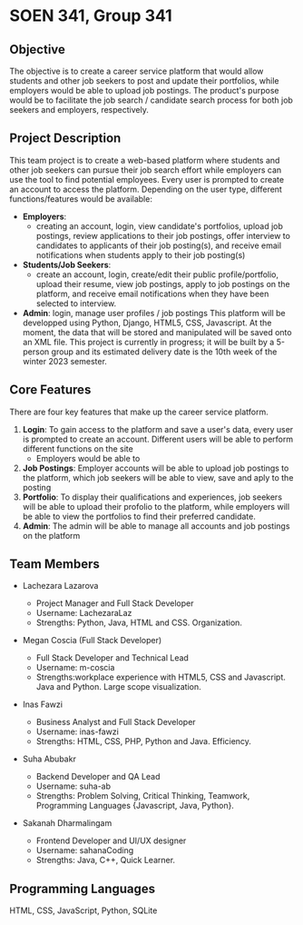 # SOEN 341, Group 341

## Objective
The objective is to create a career service platform that would allow students and other job seekers to post and update their portfolios, while employers would be able to upload job postings. The product's purpose would be to facilitate the job search / candidate search process for both job seekers and employers, respectively. 

## Project Description
This team project is to create a web-based platform where students and other job seekers can pursue their job search effort while employers can use the tool to find potential employees. Every user is prompted to create an account to access the platform. Depending on the user type, different functions/features would be available:
- **Employers**:
  - creating an account, login, view candidate's portfolios, upload job postings, review applications to their job postings, offer interview to candidates to applicants of their job posting(s), and receive email notifications when students apply to their job posting(s)
- **Students/Job Seekers**:
  - create an account, login, create/edit their public profile/portfolio, upload their resume, view job postings, apply to job postings on the platform, and receive email notifications when they have been selected to interview.
- **Admin**: login, manage user profiles / job postings
This platform will be developped using Python, Django, HTML5, CSS, Javascript. At the moment, the data that will be stored and manipulated will be saved onto an XML file. This project is currently in progress; it will be built by a 5-person group and its estimated delivery date is the 10th week of the winter 2023 semester. 

## Core Features
There are four key features that make up the career service platform.
1. **Login**: To gain access to the platform and save a user's data, every user is prompted to create an account. Different users will be able to perform different functions on the site
   - Employers would be able to 
2. **Job Postings**: Employer accounts will be able to upload job postings to the platform, which job seekers will be able to view, save and aply to the posting
3. **Portfolio**: To display their qualifications and experiences, job seekers will be able to upload their profolio to the platform, while employers will be able to view the portfolios to find their preferred candidate.
4. **Admin**: The admin will be able to manage all accounts and job postings on the platform

## Team Members
- Lachezara Lazarova 
  - Project Manager and Full Stack Developer
  - Username: LachezaraLaz
  - Strengths: Python, Java, HTML and CSS. Organization.

- Megan Coscia (Full Stack Developer)
  - Full Stack Developer and Technical Lead
  - Username: m-coscia
  - Strengths:workplace experience with HTML5, CSS and Javascript. Java and Python. Large scope visualization.

- Inas Fawzi 
  - Business Analyst and Full Stack Developer
  - Username: inas-fawzi
  - Strengths: HTML, CSS, PHP, Python and Java. Efficiency.

- Suha Abubakr 
  - Backend Developer and QA Lead
  - Username: suha-ab
  - Strengths: Problem Solving, Critical Thinking, Teamwork, Programming Languages {Javascript, Java, Python}.

- Sakanah Dharmalingam 
  - Frontend Developer and UI/UX designer
  - Username: sahanaCoding
  - Strengths: Java, C++, Quick Learner.

## Programming Languages
HTML, CSS, JavaScript, Python, SQLite
